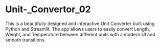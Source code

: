 # Unit-_Convertor_02
This is a beautifully designed and interactive Unit Converter built using Python and Streamlit. The app allows users to easily convert Length, Weight, and Temperature between different units with a modern UI and smooth transitions.
